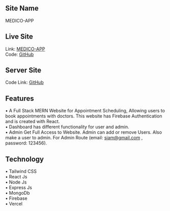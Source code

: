 ## Site Name
MEDICO-APP

## Live Site
Link: <a href="https://medico-app-12b4c.web.app/">MEDICO-APP</a> <br>
Code: <a href="https://github.com/siam-26/medico-app-client">GitHub</a>

## Server Site
Code Link: <a href="https://github.com/siam-26/medico-app-server">GitHub</a>

## Features
• A Full Stack MERN Website for Appointment Scheduling, Allowing users to book appointments with doctors. This website
has Firebase Authentication and is created with React.<br>
• Dashboard has different functionality for user and admin.<br>
• Admin Get Full Access to Website. Admin can add or remove Users. Also make a user to admin.
For Admin Route (email: siam@gmail.com , password: 123456).

## Technology
• Tailwind CSS<br>
• React Js<br>
• Node Js<br>
• Express Js<br>
• MongoDb<br>
• Firebase<br>
• Vercel